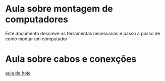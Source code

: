 # Aula sobre montagem de computadores

Este documento descreve as ferramentas necessárias e passo a posso de como montar um computador

# Aula sobre cabos e conexções

[aula de hoje](/docs/apresentation.md)